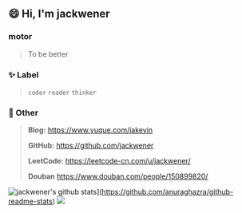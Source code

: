 ## 😄 Hi, I'm jackwener

### motor

> To be better

### ✨ Label

> `coder` `reader` `thinker` 

### 💬 Other

> **Blog:** https://www.yuque.com/jakevin
>
> **GitHub:** https://github.com/jackwener
>
> **LeetCode:** https://leetcode-cn.com/u/jackwener/
>
> **Douban** https://www.douban.com/people/150899820/

![jackwener's github stats](https://github-readme-stats.vercel.app/api?username=jackwener)](https://github.com/anuraghazra/github-readme-stats)
![](https://github-readme-stats.vercel.app/api/top-langs/?username=jackwener&hide=html,css&layout=compact&langs_count=9)

